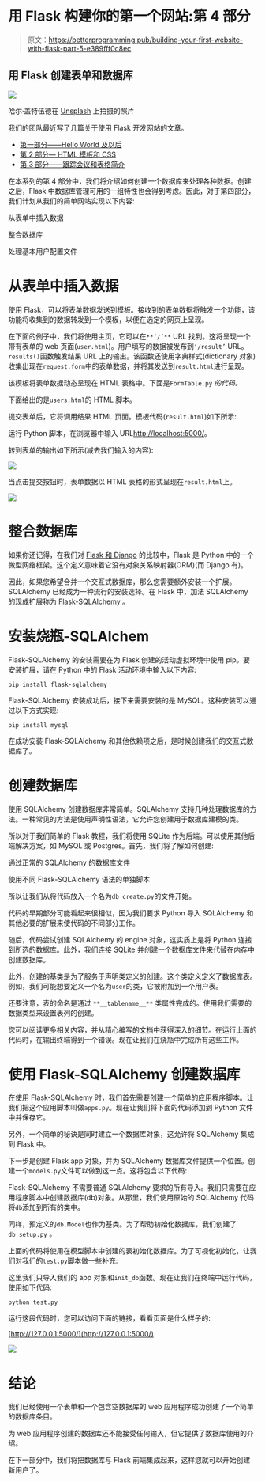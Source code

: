# 用 Flask 构建你的第一个网站:第 4 部分

> 原文：<https://betterprogramming.pub/building-your-first-website-with-flask-part-5-e389fff0c8ec>

## 用 Flask 创建表单和数据库

![](img/901105242d17df2a16f19aca4b0c7437.png)

哈尔·盖特伍德在 [Unsplash](https://unsplash.com/s/photos/websites?utm_source=unsplash&utm_medium=referral&utm_content=creditCopyText) 上拍摄的照片

我们的团队最近写了几篇关于使用 Flask 开发网站的文章。

*   [第一部分——Hello World 及以后](https://medium.com/better-programming/building-your-first-website-with-flask-part-1-903a8b44e806)
*   [第 2 部分— HTML 模板和 CSS](https://medium.com/better-programming/building-your-first-website-with-flask-part-2-6324721be2ae)
*   [第 3 部分——跟踪会议和表格简介](https://medium.com/better-programming/building-your-first-website-with-flask-part-3-99df7d589078)

在本系列的第 4 部分中，我们将介绍如何创建一个数据库来处理各种数据。创建之后，Flask 中数据库管理可用的一组特性也会得到考虑。因此，对于第四部分，我们计划从我们的简单网站实现以下内容:

从表单中插入数据

整合数据库

处理基本用户配置文件

# 从表单中插入数据

使用 Flask，可以将表单数据发送到模板。接收到的表单数据将触发一个功能，该功能将收集到的数据转发到一个模板，以便在选定的网页上呈现。

在下面的例子中，我们将使用主页，它可以在`**‘/’**` URL 找到。这将呈现一个带有表单的 web 页面(`user.html`)。用户填写的数据被发布到`‘/result’` URL。`results()`函数触发结果 URL 上的输出。该函数还使用字典样式(dictionary 对象)收集出现在`request.form`中的表单数据，并将其发送到`result.html`进行呈现。

该模板将表单数据动态呈现在 HTML 表格中。下面是`FormTable.py` *的代码。*

下面给出的是`users.html`的 HTML 脚本。

提交表单后，它将调用结果 HTML 页面。模板代码(`result.html`)如下所示:

运行 Python 脚本，在浏览器中输入 URL[http://localhost:5000/](http://localhost:5000/)。

转到表单的输出如下所示(减去我们输入的内容):

![](img/3b5d29f0f9b2c55b6cb038446998afd2.png)

当点击提交按钮时，表单数据以 HTML 表格的形式呈现在`result.html`上。

![](img/c20471cb711eb2e33b5cd8b0e8bdc9bc.png)

# 整合数据库

如果你还记得，在我们对 [Flask 和 Django](https://www.coriers.com/python-backends-flask-vs-django/) 的比较中，Flask 是 Python 中的一个微型网络框架。这个定义意味着它没有对象关系映射器(ORM)(而 Django 有)。

因此，如果您希望合并一个交互式数据库，那么您需要额外安装一个扩展。SQLAlchemy 已经成为一种流行的安装选择。在 Flask 中，加法 SQLAlchemy 的现成扩展称为 [Flask-SQLAlchemy](http://flask-sqlalchemy.pocoo.org/) 。

# 安装烧瓶-SQLAlchem

Flask-SQLAlchemy 的安装需要在为 Flask 创建的活动虚拟环境中使用 pip。要安装扩展，请在 Python 中的 Flask 活动环境中输入以下内容:

`pip install flask-sqlalchemy`

Flask-SQLAlchemy 安装成功后，接下来需要安装的是 MySQL。这种安装可以通过以下方式实现:

`pip install mysql`

在成功安装 Flask-SQLAlchemy 和其他依赖项之后，是时候创建我们的交互式数据库了。

# 创建数据库

使用 SQLAlchemy 创建数据库非常简单。SQLAlchemy 支持几种处理数据库的方法。一种常见的方法是使用声明性语法，它允许您创建用于数据库建模的类。

所以对于我们简单的 Flask 教程，我们将使用 SQLite 作为后端。可以使用其他后端解决方案，如 MySQL 或 Postgres。首先，我们将了解如何创建:

通过正常的 SQLAlchemy 的数据库文件

使用不同 Flask-SQLAlchemy 语法的单独脚本

所以让我们从将代码放入一个名为`db_create.py`的文件开始。

代码的早期部分可能看起来很相似，因为我们要求 Python 导入 SQLAlchemy 和其他必要的扩展来使代码的不同部分工作。

随后，代码尝试创建 SQLAlchemy 的 engine 对象，这实质上是将 Python 连接到所选的数据库。此外，我们连接 SQLite 并创建一个数据库文件来代替在内存中创建数据库。

此外，创建的基类是为了服务于声明类定义的创建。这个类定义定义了数据库表。例如，我们可能想要定义一个名为`user`的类，它被附加到一个用户表。

还要注意，表的命名是通过 `**__tablename__**` 类属性完成的。使用我们需要的数据类型来设置表列的创建。

您可以阅读更多相关内容，并从精心编写的[文档](http://docs.sqlalchemy.org/en/latest/orm/extensions/declarative/basic_use.html)中获得深入的细节。在运行上面的代码时，在输出终端得到一个错误。现在让我们在烧瓶中完成所有这些工作。

# 使用 Flask-SQLAlchemy 创建数据库

在使用 Flask-SQLAlchemy 时，我们首先需要创建一个简单的应用程序脚本。让我们把这个应用脚本叫做`apps.py`。现在让我们将下面的代码添加到 Python 文件中并保存它。

另外，一个简单的秘诀是同时建立一个数据库对象，这允许将 SQLAlchemy 集成到 Flask 中。

下一步是创建 Flask app 对象，并为 SQLAlchemy 数据库文件提供一个位置。创建一个`models.py`文件可以做到这一点。这将包含以下代码:

Flask-SQLAlchemy 不需要普通 SQLAlchemy 要求的所有导入。我们只需要在应用程序脚本中创建数据库(db)对象。从那里，我们使用原始的 SQLAlchemy 代码将`db`添加到所有的类中。

同样，预定义的`db.Model`也作为基类。为了帮助初始化数据库，我们创建了`db_setup.py` *。*

上面的代码将使用在模型脚本中创建的表初始化数据库。为了可视化初始化，让我们对我们的`test.py`脚本做一些补充:

这里我们只导入我们的 app 对象和`init_db`函数。现在让我们在终端中运行代码，使用如下代码:

`python test.py`

运行这段代码时，您可以访问下面的链接，看看页面是什么样子的:

[http://127.0.0.1:5000/](http://127.0.0.1:5000/)

![](img/1615d26440aa08e1606276eddeb9d40e.png)

# 结论

我们已经使用一个表单和一个包含空数据库的 web 应用程序成功创建了一个简单的数据库条目。

为 web 应用程序创建的数据库还不能接受任何输入，但它提供了数据库使用的介绍。

在下一部分中，我们将把数据库与 Flask 前端集成起来，这样您就可以开始创建新用户了。